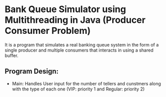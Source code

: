 # Bank Queue Simulator using Multithreading in Java (Producer Consumer Problem)

It is a program that simulates a real banking queue system in the form of a single producer and multiple consumers that interacts in using a shared buffer. 

## **Program Design:**
- Main: Handles User input for the number of tellers and cunstmers along with the type of each one (VIP: priority 1 and Regular: priority 2)
